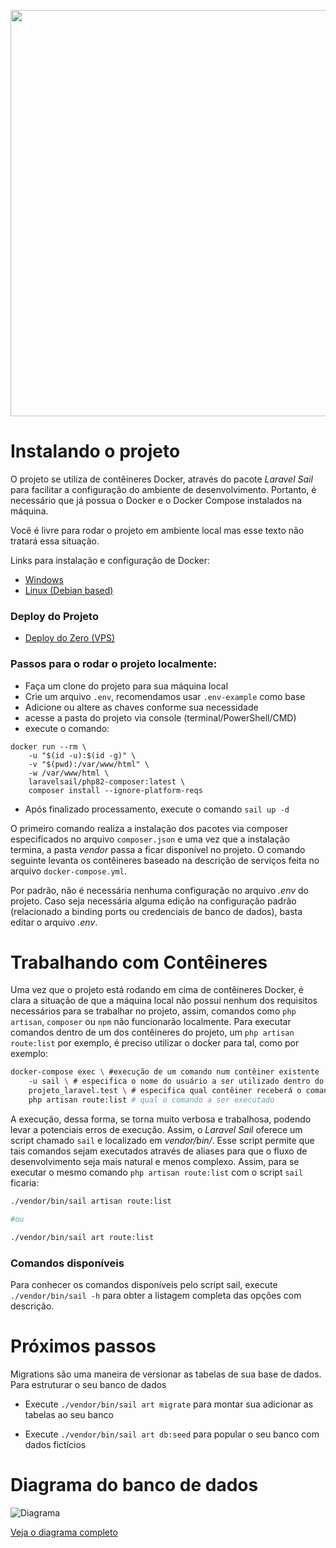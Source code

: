 <p align="center"><a href="https://laravel.com" target="_blank"><img src="https://banners.beyondco.de/OLW.png?theme=light&packageManager=&packageName=by+Beer+%26+Code&pattern=architect&style=style_1&description=OPEN+LARAVEL+WEEK&md=1&showWatermark=0&fontSize=100px&images=https%3A%2F%2Flaravel.com%2Fimg%2Flogomark.min.svg" width="650"></a></p>

# Instalando o projeto

O projeto se utiliza de contêineres Docker, através do pacote _Laravel Sail_ para facilitar a configuração do ambiente de desenvolvimento. Portanto, é necessário que já possua o Docker e o Docker Compose instalados na máquina.

Você é livre para rodar o projeto em ambiente local mas esse texto não tratará essa situação.

Links para instalação e configuração de Docker:

-   [Windows](https://docs.docker.com/docker-for-windows/install/)
-   [Linux (Debian based)](https://docs.docker.com/engine/install/ubuntu/)

### Deploy do Projeto

-   [Deploy do Zero (VPS)](https://beer-and-code.notion.site/Deploy-do-Zero-VPS-e4ba0e9889354f05b8bad1ac9bbc603b)

### Passos para o rodar o projeto localmente:

-   Faça um clone do projeto para sua máquina local
-   Crie um arquivo `.env`, recomendamos usar `.env-example` como base
-   Adicione ou altere as chaves conforme sua necessidade
-   acesse a pasta do projeto via console (terminal/PowerShell/CMD)
-   execute o comando:

```shell
docker run --rm \
    -u "$(id -u):$(id -g)" \
    -v "$(pwd):/var/www/html" \
    -w /var/www/html \
    laravelsail/php82-composer:latest \
    composer install --ignore-platform-reqs
```

-   Após finalizado processamento, execute o comando `sail up -d`

O primeiro comando realiza a instalação dos pacotes via composer especificados no arquivo `composer.json` e uma vez que a instalação termina, a pasta _vendor_ passa a ficar disponível no projeto. O comando seguinte levanta os contêineres baseado na descrição de serviços feita no arquivo `docker-compose.yml`.

Por padrão, não é necessária nenhuma configuração no arquivo _.env_ do projeto. Caso seja necessária alguma edição na configuração padrão (relacionado a binding ports ou credenciais de banco de dados), basta editar o arquivo _.env_.

# Trabalhando com Contêineres

Uma vez que o projeto está rodando em cima de contêineres Docker, é clara a situação de que a máquina local não possui nenhum dos requisitos necessários para se trabalhar no projeto, assim, comandos como `php artisan`, `composer` ou `npm` não funcionarão localmente. Para executar comandos dentro de um dos contêineres do projeto, um `php artisan route:list` por exemplo, é preciso utilizar o docker para tal, como por exemplo:

```bash
docker-compose exec \ #execução de um comando num contêiner existente
    -u sail \ # especifica o nome do usuário a ser utilizado dentro do contêiner
    projeto_laravel.test \ # especifica qual contêiner receberá o comando
    php artisan route:list # qual o comando a ser executado
```

A execução, dessa forma, se torna muito verbosa e trabalhosa, podendo levar a potenciais erros de execução. Assim, o _Laravel Sail_ oferece um script chamado `sail` e localizado em _vendor/bin/_. Esse script permite que tais comandos sejam executados através de aliases para que o fluxo de desenvolvimento seja mais natural e menos complexo. Assim, para se executar o mesmo comando `php artisan route:list` com o script `sail` ficaria:

```bash
./vendor/bin/sail artisan route:list

#ou

./vendor/bin/sail art route:list
```

### Comandos disponíveis

Para conhecer os comandos disponíveis pelo script sail, execute `./vendor/bin/sail -h` para obter a listagem completa das opções com descrição.

# Próximos passos

Migrations são uma maneira de versionar as tabelas de sua base de dados. Para estruturar o seu banco de dados

-   Execute `./vendor/bin/sail art migrate` para montar sua adicionar as tabelas ao seu banco

-   Execute `./vendor/bin/sail art db:seed` para popular o seu banco com dados fictícios

# Diagrama do banco de dados

![Diagrama](https://i.ibb.co/6FsBZtJ/Captura-de-tela-2024-06-18-094423.png)

[Veja o diagrama completo](https://dbdiagram.io/e/666f3d8ea179551be602d807/667180b85a764b3c72c7e72e)

